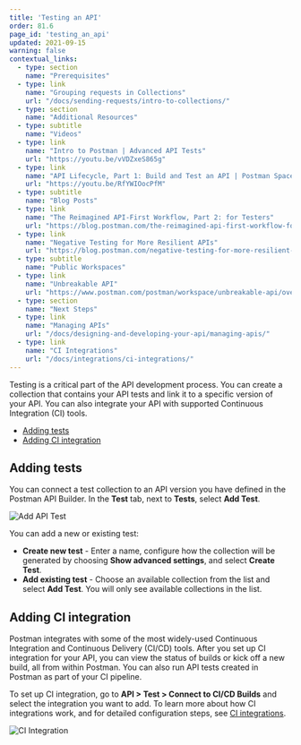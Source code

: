 ```yaml
---
title: 'Testing an API'
order: 81.6
page_id: 'testing_an_api'
updated: 2021-09-15
warning: false
contextual_links:
  - type: section
    name: "Prerequisites"
  - type: link
    name: "Grouping requests in Collections"
    url: "/docs/sending-requests/intro-to-collections/"
  - type: section
    name: "Additional Resources"
  - type: subtitle
    name: "Videos"
  - type: link
    name: "Intro to Postman | Advanced API Tests"
    url: "https://youtu.be/vVDZxeS865g"
  - type: link
    name: "API Lifecycle, Part 1: Build and Test an API | Postman Space Camp"
    url: "https://youtu.be/RfYWIOocPfM"
  - type: subtitle
    name: "Blog Posts"
  - type: link
    name: "The Reimagined API-First Workflow, Part 2: for Testers"
    url: "https://blog.postman.com/the-reimagined-api-first-workflow-for-testers/"
  - type: link
    name: "Negative Testing for More Resilient APIs"
    url: "https://blog.postman.com/negative-testing-for-more-resilient-apis/"
  - type: subtitle
    name: "Public Workspaces"
  - type: link
    name: "Unbreakable API"
    url: "https://www.postman.com/postman/workspace/unbreakable-api/overview"
  - type: section
    name: "Next Steps"
  - type: link
    name: "Managing APIs"
    url: "/docs/designing-and-developing-your-api/managing-apis/"
  - type: link
    name: "CI Integrations"
    url: "/docs/integrations/ci-integrations/"
---
```


Testing is a critical part of the API development process. You can create a collection that contains your API tests and link it to a specific version of your API. You can also integrate your API with supported Continuous Integration (CI) tools.

* [Adding tests](#adding-tests)
* [Adding CI integration](#adding-ci-integration)

## Adding tests

You can connect a test collection to an API version you have defined in the Postman API Builder. In the **Test** tab, next to **Tests**, select **Add Test**.

![Add API Test](https://assets.postman.com/postman-docs/add-test-v9.jpg)

You can add a new or existing test:

* **Create new test** - Enter a name, configure how the collection will be generated by choosing **Show advanced settings**, and select **Create Test**.
* **Add existing test** - Choose an available collection from the list and select **Add Test**. You will only see available collections in the list.

## Adding CI integration

Postman integrates with some of the most widely-used Continuous Integration and Continuous Delivery (CI/CD) tools. After you set up CI integration for your API, you can view the status of builds or kick off a new build, all from within Postman. You can also run API tests created in Postman as part of your CI pipeline.

To set up CI integration, go to **API > Test > Connect to CI/CD Builds** and select the integration you want to add. To learn more about how CI integrations work, and for detailed configuration steps, see [CI integrations](/docs/integrations/ci-integrations/).

![CI Integration](https://assets.postman.com/postman-docs/ci-add-integration-v9.jpg)
